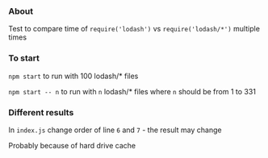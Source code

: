 ### About

Test to compare time of `require('lodash')` vs `require('lodash/*')` multiple times

### To start

`npm start` to run with 100 lodash/* files

`npm start -- n` to run with `n` lodash/* files where `n` should be from 1 to 331

### Different results

In `index.js` change order of line `6` and `7` - the result may change

Probably because of hard drive cache